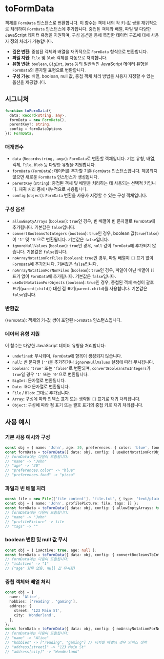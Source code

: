 # toFormData

객체를 `FormData` 인스턴스로 변환합니다. 이 함수는 객체 내의 각 키-값 쌍을 재귀적으로 처리하여 `FormData` 인스턴스에 추가합니다. 중첩된 객체와 배열, 파일 및 다양한 JavaScript 데이터 유형을 지원하며, 구성 옵션을 통해 복잡한 데이터 구조에 대해 사용자 정의 처리가 가능합니다.

- **깊은 변환**: 중첩된 객체와 배열을 재귀적으로 `FormData` 형식으로 변환합니다.
- **파일 지원**: `File` 및 `Blob` 객체를 자동으로 처리합니다.
- **유형 변환**: `boolean`, `BigInt`, `Date` 등의 일반적인 JavaScript 데이터 유형을 `FormData`의 문자열 표현으로 변환합니다.
- **구성 가능**: 배열, boolean, null 값, 중첩 객체 처리 방법을 사용자 지정할 수 있는 옵션을 제공합니다.

## 시그니처

```typescript
function toFormData({
  data: Record<string, any>,
  formData = new FormData(),
  parentKey?: string,
  config = formDataOptions
}): FormData;
```

### 매개변수

- `data` (`Record<string, any>`): `FormData`로 변환할 객체입니다. 기본 유형, 배열, 객체, `File`, `Blob` 등 다양한 유형을 지원합니다.
- `formData` (`FormData`): 데이터를 추가할 기존 `FormData` 인스턴스입니다. 제공되지 않으면 새로운 `FormData` 인스턴스가 생성됩니다.
- `parentKey` (`string`): 중첩된 객체 및 배열을 처리하는 데 사용되는 선택적 키입니다. 재귀 처리 중에 내부적으로 사용됩니다.
- `config` (`object`): `FormData` 변환을 사용자 지정할 수 있는 구성 객체입니다.

### 구성 옵션

- `allowEmptyArrays` (`boolean`): `true`인 경우, 빈 배열이 빈 문자열로 `FormData`에 추가됩니다. 기본값은 `false`입니다.
- `convertBooleansToIntegers` (`boolean`): `true`인 경우, boolean 값(`true`/`false`)이 `'1'` 및 `'0'`으로 변환됩니다. 기본값은 `false`입니다.
- `ignoreNullValues` (`boolean`): `true`인 경우, `null` 값이 `FormData`에 추가되지 않습니다. 기본값은 `false`입니다.
- `noArrayNotationForFiles` (`boolean`): `true`인 경우, 파일 배열이 `[]` 표기 없이 `FormData`에 추가됩니다. 기본값은 `false`입니다.
- `noArrayNotationForNonFiles` (`boolean`): `true`인 경우, 파일이 아닌 배열이 `[]` 표기 없이 `FormData`에 추가됩니다. 기본값은 `false`입니다.
- `useDotNotationForObjects` (`boolean`): `true`인 경우, 중첩된 객체 속성이 괄호 표기(`parent[child]`) 대신 점 표기(`parent.child`)를 사용합니다. 기본값은 `false`입니다.

### 반환값

(`FormData`): 객체의 키-값 쌍이 포함된 `FormData` 인스턴스입니다.

### 데이터 유형 지원

이 함수는 다양한 JavaScript 데이터 유형을 처리합니다:

- `undefined`: 무시되며, `FormData`에 항목이 생성되지 않습니다.
- `null`: 빈 문자열 (`''`)을 추가하거나 `ignoreNullValues` 설정에 따라 무시됩니다.
- `boolean`: `'true'` 또는 `'false'`로 변환되며, `convertBooleansToIntegers`가 `true`일 경우 `'1'` 또는 `'0'`으로 변환됩니다.
- `BigInt`: 문자열로 변환됩니다.
- `Date`: ISO 문자열로 변환됩니다.
- `File` / `Blob`: 그대로 추가됩니다.
- `Array`: 구성에 따라 인덱스 표기 또는 생략된 `[]` 표기로 재귀 처리됩니다.
- `Object`: 구성에 따라 점 표기 또는 괄호 표기의 중첩 키로 재귀 처리됩니다.

## 사용 예시

### 기본 사용 예시와 구성

```typescript
const obj = { name: 'John', age: 30, preferences: { color: 'blue', food: 'pizza' } };
const formData = toFormData({ data: obj, config: { useDotNotationForObjects: true } });
// formData에는 다음이 포함됩니다:
// "name" -> "John"
// "age" -> "30"
// "preferences.color" -> "blue"
// "preferences.food" -> "pizza"
```

### 파일과 빈 배열 처리

```typescript
const file = new File(['file content'], 'file.txt', { type: 'text/plain' });
const obj = { name: 'John', profilePicture: file, tags: [] };
const formData = toFormData({ data: obj, config: { allowEmptyArrays: true } });
// formData에는 다음이 포함됩니다:
// "name" -> "John"
// "profilePicture" -> file
// "tags" -> ""
```

### boolean 변환 및 null 값 무시

```typescript
const obj = { isActive: true, age: null };
const formData = toFormData({ data: obj, config: { convertBooleansToIntegers: true, ignoreNullValues: true } });
// formData에는 다음이 포함됩니다:
// "isActive" -> "1"
// ("age" 항목 없음, null 값 무시됨)
```

### 중첩 객체와 배열 처리

```typescript
const obj = {
  name: 'Alice',
  hobbies: ['reading', 'gaming'],
  address: {
    street: '123 Main St',
    city: 'Wonderland',
  },
};
const formData = toFormData({ data: obj, config: { noArrayNotationForNonFiles: true } });
// formData에는 다음이 포함됩니다:
// "name" -> "Alice"
// "hobbies" -> ["reading", "gaming"] // 비파일 배열의 경우 인덱스 생략
// "address[street]" -> "123 Main St"
// "address[city]" -> "Wonderland"
```
